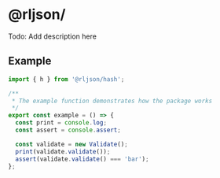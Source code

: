 # @rljson/

Todo: Add description here

## Example

```typescript
import { h } from '@rljson/hash';

/**
 * The example function demonstrates how the package works
 */
export const example = () => {
  const print = console.log;
  const assert = console.assert;

  const validate = new Validate();
  print(validate.validate());
  assert(validate.validate() === 'bar');
};

```
